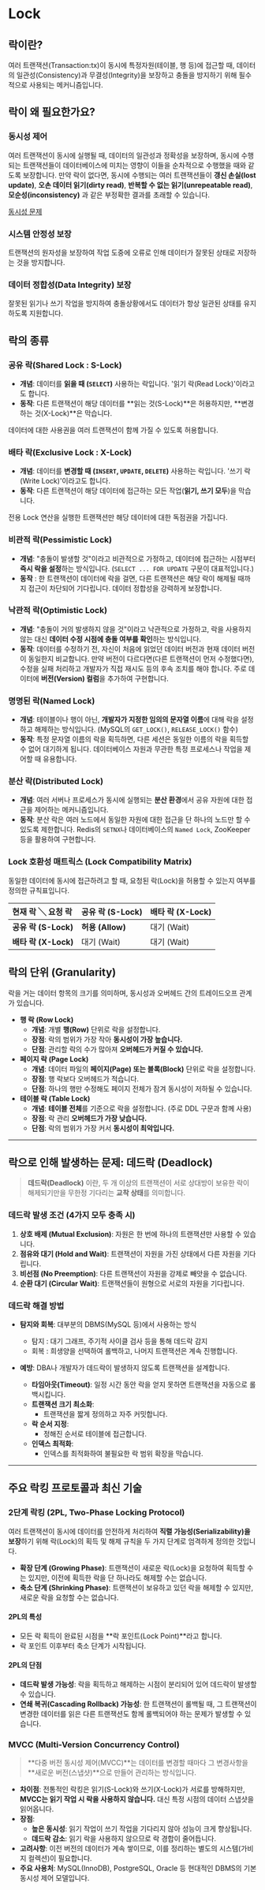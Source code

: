 # Lock

## 락이란?

여러 트랜잭션(Transaction:tx)이 동시에 특정자원(테이블, 행 등)에 접근할 때, 데이터의 일관성(Consistency)과 무결성(Integrity)을 보장하고 충돌을 방지하기 위해 필수적으로 사용되는 메커니즘입니다.

## 락이 왜 필요한가요?

### 동시성 제어

여러 트랜잭션이 동시에 실행될 때, 데이터의 일관성과 정확성을 보장하며, 동시에 수행되는 트랜잭션들이 데이터베이스에 미치는 영향이 이들을 순차적으로 수행했을 때와 같도록 보장합니다.
만약 락이 없다면, 동시에 수행되는 여러 트랜잭션들이 **갱신 손실(lost update)**, **오손 데이터 읽기(dirty read)**, **반복할 수 없는 읽기(unrepeatable read)**, **모순성(inconsistency)** 과 같은 부정확한 결과를 초래할 수 있습니다.

[동시성 문제](https://www.google.com/search?q=../05-Transaction/TransactionsConcurrencyControl.md)

### 시스템 안정성 보장

트랜잭션의 원자성을 보장하여 작업 도중에 오류로 인해 데이터가 잘못된 상태로 저장하는 것을 방지합니다.

### 데이터 정합성(Data Integrity) 보장

잘못된 읽기나 쓰기 작업을 방지하여 충돌상황에서도 데이터가 항상 일관된 상태를 유지하도록 지원합니다.

## 락의 종류

### 공유 락(Shared Lock : S-Lock)

  - **개념**: 데이터를 **읽을 때 (`SELECT`)** 사용하는 락입니다. '읽기 락(Read Lock)'이라고도 합니다.
  - **동작**: 다른 트랜잭션이 해당 데이터를 \*\*읽는 것(S-Lock)\*\*은 허용하지만, \*\*변경하는 것(X-Lock)\*\*은 막습니다.

데이터에 대한 사용권을 여러 트랜잭션이 함께 가질 수 있도록 허용합니다.

### 배타 락(Exclusive Lock : X-Lock)

  - **개념**: 데이터를 **변경할 때 (`INSERT`, `UPDATE`, `DELETE`)** 사용하는 락입니다. '쓰기 락(Write Lock)'이라고도 합니다.
  - **동작**: 다른 트랜잭션이 해당 데이터에 접근하는 모든 작업(**읽기, 쓰기 모두**)을 막습니다.

전용 Lock 연산을 실행한 트랜잭션만 해당 데이터에 대한 독점권을 가집니다.

### 비관적 락(Pessimistic Lock)

  - **개념**: "충돌이 발생할 것"이라고 비관적으로 가정하고, 데이터에 접근하는 시점부터 **즉시 락을 설정**하는 방식입니다. (`SELECT ... FOR UPDATE` 구문이 대표적입니다.)
  - **동작** : 한 트랜잭션이 데이터에 락을 걸면, 다른 트랜잭션은 해당 락이 해제될 때까지 접근이 차단되어 기다립니다. 데이터 정합성을 강력하게 보장합니다.

### 낙관적 락(Optimistic Lock)

  - **개념**: "충돌이 거의 발생하지 않을 것"이라고 낙관적으로 가정하고, 락을 사용하지 않는 대신 **데이터 수정 시점에 충돌 여부를 확인**하는 방식입니다.
  - **동작**: 데이터를 수정하기 전, 자신이 처음에 읽었던 데이터 버전과 현재 데이터 버전이 동일한지 비교합니다. 만약 버전이 다르다면(다른 트랜잭션이 먼저 수정했다면), 수정을 실패 처리하고 개발자가 직접 재시도 등의 후속 조치를 해야 합니다. 주로 데이터에 **버전(Version) 컬럼**을 추가하여 구현합니다.

### 명명된 락(Named Lock)

  - **개념**: 테이블이나 행이 아닌, **개발자가 지정한 임의의 문자열 이름**에 대해 락을 설정하고 해제하는 방식입니다. (MySQL의 `GET_LOCK()`, `RELEASE_LOCK()` 함수)
  - **동작**: 특정 문자열 이름의 락을 획득하면, 다른 세션은 동일한 이름의 락을 획득할 수 없어 대기하게 됩니다. 데이터베이스 자원과 무관한 특정 프로세스나 작업을 제어할 때 유용합니다.

### 분산 락(Distributed Lock)

  - **개념**: 여러 서버나 프로세스가 동시에 실행되는 **분산 환경**에서 공유 자원에 대한 접근을 제어하는 메커니즘입니다.
  - **동작**: 분산 락은 여러 노드에서 동일한 자원에 대한 접근을 단 하나의 노드만 할 수 있도록 제한합니다. Redis의 `SETNX`나 데이터베이스의 `Named Lock`, ZooKeeper 등을 활용하여 구현합니다.

### Lock 호환성 매트릭스 (Lock Compatibility Matrix)

동일한 데이터에 동시에 접근하려고 할 때, 요청된 락(Lock)을 허용할 수 있는지 여부를 정의한 규칙표입니다.

| 현재 락 ╲ 요청 락 | 공유 락 (S-Lock) | 배타 락 (X-Lock) |
| :-- | :-- | :-- |
| **공유 락 (S-Lock)** | **허용 (Allow)** | 대기 (Wait) |
| **배타 락 (X-Lock)** | 대기 (Wait) | 대기 (Wait) |

## 락의 단위 (Granularity)

락을 거는 데이터 항목의 크기를 의미하며, 동시성과 오버헤드 간의 트레이드오프 관계가 있습니다.

  - **행 락 (Row Lock)**
      - **개념**: 개별 **행(Row)** 단위로 락을 설정합니다.
      - **장점**: 락의 범위가 가장 작아 **동시성이 가장 높습니다.**
      - **단점**: 관리할 락의 수가 많아져 **오버헤드가 커질 수 있습니다.**
  - **페이지 락 (Page Lock)**
      - **개념**: 데이터 파일의 **페이지(Page) 또는 블록(Block)** 단위로 락을 설정합니다.
      - **장점**: 행 락보다 오버헤드가 적습니다.
      - **단점**: 하나의 행만 수정해도 페이지 전체가 잠겨 동시성이 저하될 수 있습니다.
  - **테이블 락 (Table Lock)**
      - **개념**: **테이블 전체**를 기준으로 락을 설정합니다. (주로 DDL 구문과 함께 사용)
      - **장점**: 락 관리 **오버헤드가 가장 낮습니다.**
      - **단점**: 락의 범위가 가장 커서 **동시성이 최악입니다.**

-----

## 락으로 인해 발생하는 문제: 데드락 (Deadlock)

> **데드락(Deadlock)** 이란, 두 개 이상의 트랜잭션이 서로 상대방이 보유한 락이 해제되기만을 무한정 기다리는 **교착 상태**를 의미합니다.

### 데드락 발생 조건 (4가지 모두 충족 시)

1.  **상호 배제 (Mutual Exclusion)**: 자원은 한 번에 하나의 트랜잭션만 사용할 수 있습니다.
2.  **점유와 대기 (Hold and Wait)**: 트랜잭션이 자원을 가진 상태에서 다른 자원을 기다립니다.
3.  **비선점 (No Preemption)**: 다른 트랜잭션이 자원을 강제로 빼앗을 수 없습니다.
4.  **순환 대기 (Circular Wait)**: 트랜잭션들이 원형으로 서로의 자원을 기다립니다.

### 데드락 해결 방법

  - **탐지와 회복**: 대부분의 DBMS(MySQL 등)에서 사용하는 방식
    - 탐지 : 대기 그래프, 주기적 사이클 검사 등을 통해 데드락 감지
    - 회복 : 희생양을 선택하여 롤백하고, 나머지 트랜잭션은 계속 진행합니다.

  - **예방**: DBA나 개발자가 데드락이 발생하지 않도록 트랜잭션을 설계합니다.
    - **타임아웃(Timeout)**: 일정 시간 동안 락을 얻지 못하면 트랜잭션을 자동으로 롤백시킵니다.
    - **트랜잭션 크기 최소화**:
        - 트랜잭션을 짧게 정의하고 자주 커밋합니다.
    - **락 순서 지정**:
        - 정해진 순서로 테이블에 접근합니다.
    - **인덱스 최적화**:
        - 인덱스를 최적화하여 불필요한 락 범위 확장을 막습니다.

-----

## 주요 락킹 프로토콜과 최신 기술

### 2단계 락킹 (2PL, Two-Phase Locking Protocol)

여러 트랜잭션이 동시에 데이터를 안전하게 처리하여 **직렬 가능성(Serializability)을 보장**하기 위해 락(Lock)의 획득 및 해제 규칙을 두 가지 단계로 엄격하게 정의한 것입니다.

  - **확장 단계 (Growing Phase)**: 트랜잭션이 새로운 락(Lock)을 요청하여 획득할 수는 있지만, 이전에 획득한 락을 단 하나라도 해제할 수는 없습니다.
  - **축소 단계 (Shrinking Phase)**: 트랜잭션이 보유하고 있던 락을 해제할 수 있지만, 새로운 락을 요청할 수는 없습니다.

#### 2PL의 특성

  - 모든 락 획득이 완료된 시점을 **락 포인트(Lock Point)**라고 합니다.
  - 락 포인트 이후부터 축소 단계가 시작됩니다.

#### 2PL의 단점

  - **데드락 발생 가능성**: 락을 획득하고 해제하는 시점이 분리되어 있어 데드락이 발생할 수 있습니다.
  - **연쇄 복귀(Cascading Rollback) 가능성**: 한 트랜잭션이 롤백될 때, 그 트랜잭션이 변경한 데이터를 읽은 다른 트랜잭션도 함께 롤백되어야 하는 문제가 발생할 수 있습니다.

### MVCC (Multi-Version Concurrency Control)

> **다중 버전 동시성 제어(MVCC)**는 데이터를 변경할 때마다 그 변경사항을 **새로운 버전(스냅샷)**으로 만들어 관리하는 방식입니다.

  - **차이점**: 전통적인 락킹은 읽기(S-Lock)와 쓰기(X-Lock)가 서로를 방해하지만, **MVCC는 읽기 작업 시 락을 사용하지 않습니다.** 대신 특정 시점의 데이터 스냅샷을 읽어옵니다.
  - **장점**:
      - **높은 동시성**: 읽기 작업이 쓰기 작업을 기다리지 않아 성능이 크게 향상됩니다.
      - **데드락 감소**: 읽기 락을 사용하지 않으므로 락 경합이 줄어듭니다.
  - **고려사항**: 이전 버전의 데이터가 계속 쌓이므로, 이를 정리하는 별도의 시스템(가비지 컬렉션)이 필요합니다.
  - **주요 사용처**: MySQL(InnoDB), PostgreSQL, Oracle 등 현대적인 DBMS의 기본 동시성 제어 모델입니다.
